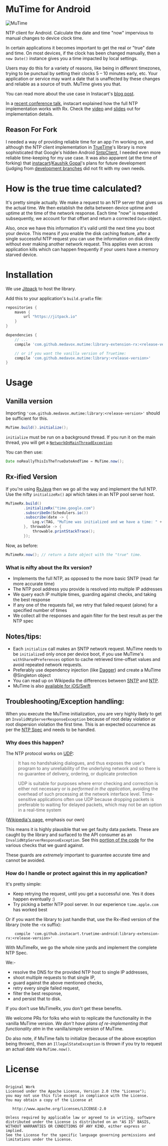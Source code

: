 # MuTime for Android

![MuTime](truetime.png "MuTime for Android")

NTP client for Android. Calculate the date and time "now" impervious to manual changes to device clock time.

In certain applications it becomes important to get the real or "true" date and time. On most devices, if the clock has been changed manually, then a `new Date()` instance gives you a time impacted by local settings.

Users may do this for a variety of reasons, like being in different timezones, trying to be punctual by setting their clocks 5 – 10 minutes early, etc. Your application or service may want a date that is unaffected by these changes and reliable as a source of truth. MuTime gives you that.

You can read more about the use case in Instacart's [blog post](https://tech.instacart.com/truetime/).

In a [recent conference talk](https://vimeo.com/190922794), instacart explained how the full NTP implementation works with Rx. Check the [video](https://vimeo.com/190922794) and [slides](https://speakerdeck.com/kaushikgopal/learning-rx-by-example-2?slide=31) out for implementation details.

## Reason For Fork

I needed a way of providing reliable time for an app I'm working on, and although the NTP client implementation in [TrueTime](https://github.com/instacart/truetime-android)'s library is more sophisticated that Google's hidden Android [SntpClient](http://grepcode.com/file/repository.grepcode.com/java/ext/com.google.android/android/4.1.1_r1/android/net/SntpClient.java/), I needed even more reliable time-keeping for my use case. It was also apparent (at the time of forking) that [instacart](https://github.com/instacart)/[Kaushik Gopal](https://github.com/kaushikgopal)'s plans for future development (judging from [development branches](https://github.com/instacart/truetime-android/tree/kg/fix/sync_to_atomic) did not fit with my own needs.

# How is the true time calculated?

It's pretty simple actually. We make a request to an NTP server that gives us the actual time. We then establish the delta between device uptime and uptime at the time of the network response. Each time "now" is requested subsequently, we account for that offset and return a corrected `Date` object.

Also, once we have this information it's valid until the next time you boot your device. This means if you enable the disk caching feature, after a single successful NTP request you can use the information on disk directly without ever making another network request. This applies even across application kills which can happen frequently if your users have a memory starved device.

# Installation

We use [Jitpack](https://jitpack.io) to host the library.

Add this to your application's `build.gradle` file:

```groovy
repositories {
    maven {
        url "https://jitpack.io"
    }
}

dependencies {
    // ...
    compile 'com.github.medavox.mutime:library-extension-rx:<release-version>'

    // or if you want the vanilla version of Truetime:
    compile 'com.github.medavox.mutime:library:<release-version>'
}
```

# Usage

## Vanilla version

Importing `'com.github.medavox.mutime:library:<release-version>'` should be sufficient for this.

```java
MuTime.build().initialize();
```

`initialize` must be run on a background thread. If you run it on the main thread, you will get a [`NetworkOnMainThreadException`](https://developer.android.com/reference/android/os/NetworkOnMainThreadException.html)

You can then use:

```java
Date noReallyThisIsTheTrueDateAndTime = MuTime.now();
```

## Rx-ified Version

If you're using [RxJava](https://github.com/ReactiveX/RxJava) then we go all the way and implement the full NTP. Use the nifty `initializeRx()` api which takes in an NTP pool server host.

```java
MuTimeRx.build()
        .initializeRx("time.google.com")
        .subscribeOn(Schedulers.io())
        .subscribe(date -> {
            Log.v(TAG, "MuTime was initialized and we have a time: " + date);
        }, throwable -> {
            throwable.printStackTrace();
        });
```

Now, as before:

```java
MuTimeRx.now(); // return a Date object with the "true" time.
```

### What is nifty about the Rx version?

* Implements the full NTP, as opposed to the more basic SNTP (read: far more accurate time)
* The NTP pool address you provide is resolved into multiple IP addresses
* We query each IP multiple times, guarding against checks, and taking the best response
* If any one of the requests fail, we retry that failed request (alone) for a specified number of times
* We collect all the responses and again filter for the best result as per the NTP spec

## Notes/tips:

* Each `initialize` call makes an SNTP network request. MuTime needs to be `initialize`d only once per device boot, if you use MuTime's `withSharedPreferences` option to cache retrieved time-offset values and avoid repeated network requests.
* Preferably use dependency injection (like [Dagger](http://square.github.io/dagger/)) and create a MuTime @Singleton object
* You can read up on Wikipedia the differences between [SNTP](https://en.wikipedia.org/wiki/Network_Time_Protocol#SNTP) and [NTP](https://www.meinbergglobal.com/english/faq/faq_37.htm).
* MuTime is also [available for iOS/Swift](https://github.com/instacart/truetime.swift)

## Troubleshooting/Exception handling:

When you execute the MuTime initialization, you are very highly likely to get an `InvalidNtpServerResponseException` because of root delay violation or root dispersion violation the first time. This is an expected occurrence as per the [NTP Spec](https://tools.ietf.org/html/rfc5905) and needs to be handled.

### Why does this happen?

The NTP protocol works on [UDP](https://en.wikipedia.org/wiki/User_Datagram_Protocol): 

> It has no handshaking dialogues, and thus exposes the user's program to any unreliability of the underlying network and so there is no guarantee of delivery, ordering, or duplicate protection
>
> UDP is suitable for purposes where error checking and correction is either not necessary or is *performed in the application*, avoiding the overhead of such processing at the network interface level. Time-sensitive applications often use UDP because dropping packets is preferable to waiting for delayed packets, which may not be an option in a real-time system

([Wikipedia's page](https://en.wikipedia.org/wiki/User_Datagram_Protocol), emphasis our own)

This means it is highly plausible that we get faulty data packets. These are caught by the library and surfaced to the API consumer as an `InvalidNtpServerResponseException`. See this [portion of the code](https://github.com/medavox/truetime-android/blob/master/library/src/main/java/com/instacart/library/truetime/SntpClient.java#L141) for the various checks that we guard against.

These guards are *extremely* important to guarantee accurate time and cannot be avoided.


### How do I handle or protect against this in my application?

It's pretty simple:

* Keep retrying the request, until you get a successful one. Yes it does happen eventually :)
* Try picking a better NTP pool server. In our experience `time.apple.com` has worked best

Or if you want the library to just handle that, use the Rx-ified version of the library (note the -rx suffix):

```
    compile 'com.github.instacart.truetime-android:library-extension-rx:<release-version>'
```

With MuTimeRx, we go the whole nine yards and implement the complete NTP Spec.

We:-

* resolve the DNS for the provided NTP host to single IP addresses,
* shoot multiple requests to that single IP, 
* guard against the above mentioned checks,
* retry every single failed request,
* filter the best response,
* and persist that to disk.

If you don't use MuTimeRx, you don't get these benefits.

We welcome PRs for folks who wish to replicate the functionality in the vanilla MuTime version. _We don't have plans of re-implementing that functionality atm_ in the vanilla/simple version of MuTime.

Do also note, if MuTime fails to initialize (because of the above exception being thrown), then an `IllegalStateException` is thrown if you try to request an actual date via `MuTime.now()`.

# License

```

Original Work 
Licensed under the Apache License, Version 2.0 (the "License");
you may not use this file except in compliance with the License.
You may obtain a copy of the License at

   http://www.apache.org/licenses/LICENSE-2.0

Unless required by applicable law or agreed to in writing, software
distributed under the License is distributed on an "AS IS" BASIS,
WITHOUT WARRANTIES OR CONDITIONS OF ANY KIND, either express or implied.
See the License for the specific language governing permissions and
limitations under the License.
```
